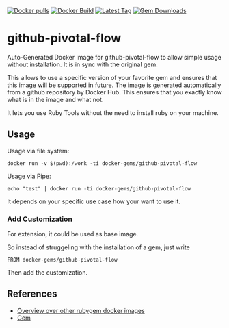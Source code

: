 [![Docker pulls](https://img.shields.io/docker/pulls/rubygem/github-pivotal-flow.svg)](https://hub.docker.com/r/rubygem/github-pivotal-flow/)
[![Docker Build](https://img.shields.io/docker/automated/rubygem/github-pivotal-flow.svg)](https://hub.docker.com/r/rubygem/github-pivotal-flow/)
[![Latest Tag](https://img.shields.io/github/tag/docker-rubygem/github-pivotal-flow.svg)](https://hub.docker.com/r/rubygem/github-pivotal-flow/)
[![Gem Downloads](https://img.shields.io/gem/dt/github-pivotal-flow.svg)](https://rubygems.org/gems/github-pivotal-flow/)
# github-pivotal-flow

Auto-Generated Docker image for github-pivotal-flow to allow simple usage without installation.
It is in sync with the original gem.

This allows to use a specific version of your favorite gem and ensures that this image will be supported in future.
The image is generated automatically from a github repository by Docker Hub.
This ensures that you exactly know what is in the image and what not.

It lets you use Ruby Tools without the need to install ruby on your machine.

## Usage

Usage via file system:

`docker run -v $(pwd):/work -ti docker-gems/github-pivotal-flow`

Usage via Pipe:

`echo "test" | docker run -ti docker-gems/github-pivotal-flow`

It depends on your specific use case how your want to use it.

### Add Customization

For extension, it could be used as base image.

So instead of struggeling with the installation of a gem, just write

`FROM docker-gems/github-pivotal-flow`

Then add the customization.

## References

 - [Overview over other rubygem docker images](https://github.com/thinkbot/docker-rubygem)
 - [Gem](https://rubygems.org/gems/github-pivotal-flow/)
